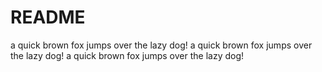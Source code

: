 # README

a quick brown fox jumps over the lazy dog!
a quick brown fox jumps over the lazy dog!
a quick brown fox jumps over the lazy dog!
